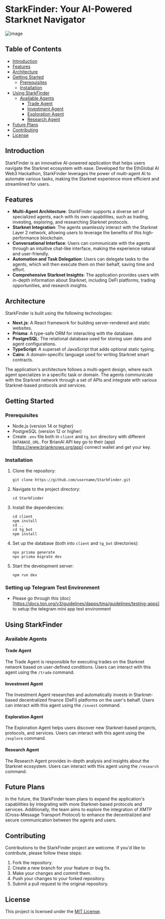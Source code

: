 # StarkFinder: Your AI-Powered Starknet Navigator

![image](https://github.com/user-attachments/assets/22bf72f4-0edd-4af6-a3c2-1397e85ca0f8)


## Table of Contents
- [Introduction](#introduction)
- [Features](#features)
- [Architecture](#architecture)
- [Getting Started](#getting-started)
  - [Prerequisites](#prerequisites)
  - [Installation](#installation)
- [Using StarkFinder](#using-starkfinder)
  - [Available Agents](#available-agents)
    - [Trade Agent](#trade-agent)
    - [Investment Agent](#investment-agent)
    - [Exploration Agent](#exploration-agent)
    - [Research Agent](#research-agent)
- [Future Plans](#future-plans)
- [Contributing](#contributing)
- [License](#license)

## Introduction
StarkFinder is an innovative AI-powered application that helps users navigate the Starknet ecosystem with ease. Developed for the EthGlobal AI Web3 Hackathon, StarkFinder leverages the power of multi-agent AI to automate various tasks, making the Starknet experience more efficient and streamlined for users.

## Features
- **Multi-Agent Architecture**: StarkFinder supports a diverse set of specialized agents, each with its own capabilities, such as trading, investing, exploring, and researching Starknet protocols.
- **Starknet Integration**: The agents seamlessly interact with the Starknet Layer 2 network, allowing users to leverage the benefits of this high-performance blockchain.
- **Conversational Interface**: Users can communicate with the agents through an intuitive chat-like interface, making the experience natural and user-friendly.
- **Automation and Task Delegation**: Users can delegate tasks to the agents, which will then execute them on their behalf, saving time and effort.
- **Comprehensive Starknet Insights**: The application provides users with in-depth information about Starknet, including DeFi platforms, trading opportunities, and research insights.

## Architecture
StarkFinder is built using the following technologies:

- **Next.js**: A React framework for building server-rendered and static websites.
- **Prisma**: A type-safe ORM for interacting with the database.
- **PostgreSQL**: The relational database used for storing user data and agent configurations.
- **TypeScript**: A superset of JavaScript that adds optional static typing.
- **Cairo**: A domain-specific language used for writing Starknet smart contracts.

The application's architecture follows a multi-agent design, where each agent specializes in a specific task or domain. The agents communicate with the Starknet network through a set of APIs and integrate with various Starknet-based protocols and services.

## Getting Started

### Prerequisites
- Node.js (version 14 or higher)
- PostgreSQL (version 12 or higher)
- Create `.env` file both in `client` and `tg_bot` directory with different `DATABASE_URL`. For BrianAI API key go to their (app)[https://www.brianknows.org/app] connect wallet and get your key.

### Installation
1. Clone the repository:
   ```
   git clone https://github.com/username/StarkFinder.git
   ```
2. Navigate to the project directory:
   ```
   cd StarkFinder
   ```
3. Install the dependencies:
   ```
   cd client
   npm install
   cd ..
   cd tg_bot
   npm install
   ```
4. Set up the database (both into `client` and `tg_bot` directories):
   ```
   npx prisma generate
   npx prisma migrate dev
   ```
5. Start the development server:
   ```
   npm run dev
   ```
### Setting up Telegram Test Environment
- Please go through this (doc)[https://docs.ton.org/v3/guidelines/dapps/tma/guidelines/testing-apps] to setup the telegram mini app test environment
## Using StarkFinder

### Available Agents

#### Trade Agent
The Trade Agent is responsible for executing trades on the Starknet network based on user-defined conditions. Users can interact with this agent using the `/trade` command.

#### Investment Agent
The Investment Agent researches and automatically invests in Starknet-based decentralized finance (DeFi) platforms on the user's behalf. Users can interact with this agent using the `/invest` command.

#### Exploration Agent
The Exploration Agent helps users discover new Starknet-based projects, protocols, and services. Users can interact with this agent using the `/explore` command.

#### Research Agent
The Research Agent provides in-depth analysis and insights about the Starknet ecosystem. Users can interact with this agent using the `/research` command.

## Future Plans
In the future, the StarkFinder team plans to expand the application's capabilities by integrating with more Starknet-based protocols and services. Additionally, the team aims to explore the integration of XMTP (Cross-Message Transport Protocol) to enhance the decentralized and secure communication between the agents and users.

## Contributing
Contributions to the StarkFinder project are welcome. If you'd like to contribute, please follow these steps:

1. Fork the repository.
2. Create a new branch for your feature or bug fix.
3. Make your changes and commit them.
4. Push your changes to your forked repository.
5. Submit a pull request to the original repository.

## License
This project is licensed under the [MIT License](LICENSE).
